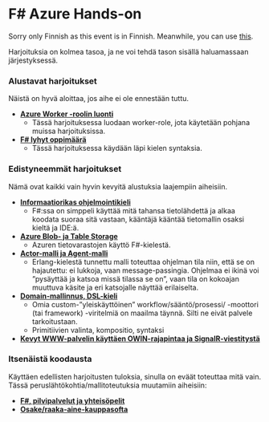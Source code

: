 
# F# Azure Hands-on #

Sorry only Finnish as this event is in Finnish.
Meanwhile, you can use [this](http://www.tryfsharp.org/Learn).

Harjoituksia on kolmea tasoa, ja ne voi tehdä tason sisällä haluamassaan järjestyksessä.

### Alustavat harjoitukset ###

Näistä on hyvä aloittaa, jos aihe ei ole ennestään tuttu.

- [**Azure Worker -roolin luonti**](1-AzureWorkerRole/AzureWorkerRoleFin.html)
	- Tässä harjoituksessa luodaan worker-role, jota käytetään pohjana muissa harjoituksissa.
- [**F# lyhyt oppimäärä**](1-FSharpBasics/FSharpBasicsFin.html)
	- Tässä harjoituksessa käydään läpi kielen syntaksia.

### Edistyneemmät harjoitukset ###

Nämä ovat kaikki vain hyvin kevyitä alustuksia laajempiin aiheisiin.

- [**Informaatiorikas ohjelmointikieli**](2-DataUsage/DataUsageFin.html)
	- F#:ssa on simppeli käyttää mitä tahansa tietolähdettä ja alkaa koodata suoraa sitä vastaan, kääntäjä kääntää tietomallin osaksi kieltä ja IDE:ä.
- [**Azure Blob- ja Table Storage**](2-AzureStorage/AzureStorage.html)
	- Azuren tietovarastojen käyttö F#-kielestä.
- [**Actor-malli ja Agent-malli**](2-AgentModel/AgentModelFin.html)
	- Erlang-kielestä tunnettu malli toteuttaa ohjelman tila niin, että se on hajautettu: ei lukkoja, vaan message-passingia. Ohjelmaa ei ikinä voi ”pysäyttää ja katsoa missä tilassa se on”, vaan tila on kokoajan muuttuva käsite ja eri katsojalle näyttää erilaiselta.
- [**Domain-mallinnus, DSL-kieli**](2-DomainModel/DomainModelFin.html)
	- Omia custom-”yleiskäyttöinen” workflow/sääntö/prosessi/ -moottori (tai framework) -viritelmiä on maailma täynnä. Silti ne eivät palvele tarkoitustaan. 
	- Primitiivien valinta, kompositio, syntaksi
- [**Kevyt WWW-palvelin käyttäen OWIN-rajapintaa ja SignalR-viestitystä**](2-AzureOwinWww/AzureOwinWwwFin.html)

### Itsenäistä koodausta ###

Käyttäen edellisten harjoitusten tuloksia, sinulla on eväät toteuttaa mitä vain. Tässä peruslähtökohtia/mallitoteutuksia muutamiin aiheisiin:

- [**F#, pilvipalvelut ja yhteisöpelit**](3-SocialGame\SocialGameFin.html)
- [**Osake/raaka-aine-kauppasofta**](3-TradingSoftware\TradingSoftwareFin.html)

